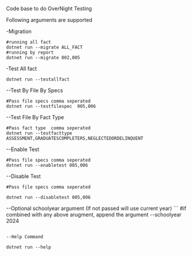 Code base to do OverNight Testing

Following arguments are supported

-Migration
```
#running all fact
dotnet run --migrate ALL_FACT
#running by report
dotnet run --migrate 002,005

```

-Test All fact
```
dotnet run --testallfact
```
--Test By  File By Specs
```
#Pass file specs comma seperated
dotnet run --testfilespec  005,006
```
--Test File By Fact Type
```
#Pass fact type  comma seperated
dotnet run --testfacttype  ASSESSMENT,GRADUATESCOMPLETERS,NEGLECTEDORDELINQUENT
```
--Enable Test
```
#Pass file specs comma seperated    
dotnet run --enabletest 005,006
```
--Disable Test
```
#Pass file specs comma seperated
    
dotnet run --disabletest 005,006
```
--Optional schoolyear argument (If not passed will use current year)
    ```
#if combined with any above arugment, append the argument
--schoolyear 2024
```

--Help Command
```
    dotnet run --help
```   

